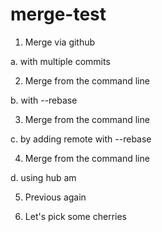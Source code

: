 # merge-test

1. Merge via github

  a. with multiple commits

2. Merge from the command line

  b. with --rebase

3. Merge from the command line

  c. by adding remote with --rebase
  
4. Merge from the command line

  d. using hub am

5. Previous again

6. Let's pick some cherries
